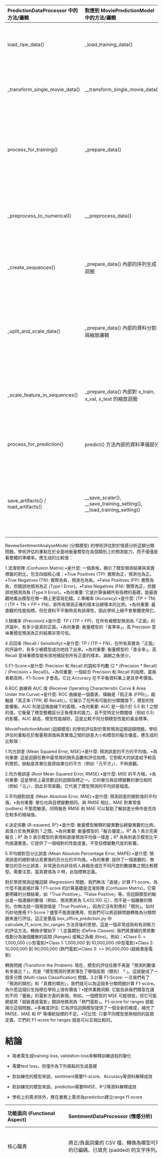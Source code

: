 | PredictionDataProcessor 中的方法/邏輯 | 對應到 MoviePredictionModel 中的方法/邏輯 | 說明 | 
| :--- | :--- | :--- |
| load_raw_data() | _load_training_data() | 職責：載入原始資料。兩者都從指定的 `dataset` 載入電影資料，並呼叫一個輔助函式將每部電影的資料轉換成 MoviePredictionInputData 的格式。 |
| _transform_single_movie_data() | __transform_single_movie_data() | 職責：轉換單一電影資料。這兩個方法的功能幾乎完全相同，都是將一個 MovieData 物件轉換為按週劃分的特徵列表。新版本的程式碼更簡潔。 | 
| process_for_training() | _prepare_data() | 職責：為訓練準備資料 (主流程)。這是最核心的對應。舊的 _prepare_data 是一個巨大的函式，完成了所有事情。新的 process_for_training 則是一個協調者，它呼叫多個更小、更專注的輔助方法來完成同樣的任務，流程更清晰。 | 
| _preprocess_to_numerical() | __preprocess_data() | 職責：將資料轉換為數值格式。兩者都將 MoviePredictionInputData 轉換為 [box_office, avg_sentiment, replies_count] 的數值列表。新版本在過濾無效資料方面更明確。 | 
| _create_sequences() | _prepare_data() 內部的序列生成迴圈 | 職責：建立時間序列樣本。舊程式碼中建立 x 和 y 的迴圈以及後續的 pad_sequences 呼叫，現在被提取到這個獨立的方法中。 | 
| _split_and_scale_data() | _prepare_data() 內部的資料分割與縮放邏輯 | 職責：分割與縮放資料。這是一個重要的重構。它將資料分割（train/val/test）和特徵縮放的邏輯封裝在一起。特別是，它遵循了機器學習的最佳實踐：MinMaxScaler 僅在訓練集 (y_train) 上進行 fit，然後用同一個 scaler 去 transform 驗證集和測試集。 | 
| _scale_feature_in_sequences() | _prepare_data() 內部對 x_train, x_val, x_test 的縮放迴圈 | 職責：縮放輸入序列中的特徵。舊程式碼中有三個獨立的迴圈來縮放 x 資料集中的票房特徵。這個邏輯現在被抽象成一個可重用的輔助方法。 | 
| process_for_prediction() | predict() 方法內部的資料準備部分 | 職責：為單次預測準備輸入資料。舊的 predict 方法中，資料預處理的程式碼和模型預測呼叫混在一起。新類別將資料準備的邏輯完全分離到此方法中，使得 predict 的流程更純粹。 | 
| save_artifacts() / load_artifacts() | __save_scaler(), __save_training_setting(), __load_training_setting() | 職責：儲存/載入附屬產物。舊程式碼使用 joblib 儲存 scaler，用 yaml 儲存設定。新方法將 scaler 和相關設定 (training_week_limit, training_data_len) 一起打包到一個 pickle 檔案中，管理更為統一和簡單。 |

ReviewSentimentAnalyseModel (分類模型) 的學術評估對於情感分析這類分類問題，學術評估的重點在於全面地衡量模型在各個類別上的預測能力，而不僅僅是看整體的準確率。應生成的比較值：

1.混淆矩陣 (Confusion Matrix):•是什麼: 一個表格，顯示了模型預測結果與真實標籤的對比。包含四個核心值：•True Positives (TP): 實際為正，預測也為正。•True Negatives (TN): 實際為負，預測也為負。•False Positives (FP): 實際為負，但錯誤地預測為正 (Type I Error)。•False Negatives (FN): 實際為正，但錯誤地預測為負 (Type II Error)。•為何重要: 它是計算後續所有指標的基礎，能最直觀地看出模型在哪一類上更容易犯錯。2.準確率 (Accuracy):•是什麼: (TP + TN) / (TP + TN + FP + FN)，即所有預測正確的樣本佔總樣本的比例。•為何重要: 最直觀的性能指標。但在資料不平衡時具有誤導性，因此學術上絕不會單獨使用它。

3.精確率 (Precision):•是什麼: TP / (TP + FP)，在所有被模型預測為「正面」的評論中，有多少是真的正面。•為何重要: 衡量模型的「查準率」。高 Precision 意味著模型預測為正的結果非常可信。

4.召回率 (Recall / Sensitivity):•是什麼: TP / (TP + FN)，在所有真實為「正面」的評論中，有多少被模型成功地找了出來。•為何重要: 衡量模型的「查全率」。高 Recall 意味著模型能有效地捕捉到所有正面的樣本，漏網之魚很少。

5.F1-Score:•是什麼: Precision 和 Recall 的調和平均數 (2 * (Precision * Recall) / (Precision + Recall))。•為何重要: 一個綜合 Precision 和 Recall 的指標，當兩者都高時，F1-Score 才會高。它比 Accuracy 在不平衡資料集上更具參考價值。

6.ROC 曲線與 AUC 值 (Receiver Operating Characteristic Curve & Area Under the Curve):•是什麼: ROC 曲線是一個圖表，橫軸是「假正率 (FPR)」，縱軸是「真正率 (TPR, 即 Recall)」。它展示了在所有可能的分類閾值下，模型的性能權衡。AUC 則是這條曲線下的面積。•為何重要: AUC 是一個介於 0.5 和 1 之間的值，它衡量了模型整體區分正負樣本的能力，且不受特定分類閾值（例如 0.5）的影響。AUC 越高，模型性能越好。這是比較不同分類模型性能的黃金標準。



MoviePredictionModel (迴歸模型) 的學術評估對於票房預測這類迴歸問題，學術評估的重點在於衡量預測值與真實值之間的誤差大小和模型的擬合優度。應生成的比較值：

1.均方誤差 (Mean Squared Error, MSE):•是什麼: 預測誤差的平方的平均值。•為何重要: 這是迴歸任務中最常用的損失函數和評估指標。它對較大的誤差給予較高的懲罰。缺點是其單位是原始單位的平方（例如「元平方」），不夠直觀。

2.均方根誤差 (Root Mean Squared Error, RMSE):•是什麼: MSE 的平方根。•為何重要: 這是學術上最受歡迎的迴歸指標之一。它的單位與目標變數的單位相同（例如「元」），因此非常直觀。它代表了模型預測的平均誤差幅度。

3.平均絕對誤差 (Mean Absolute Error, MAE):•是什麼: 預測誤差的絕對值的平均值。•為何重要: 單位也與目標變數相同。與 RMSE 相比，MAE 對異常值 (outliers) 不那麼敏感。同時報告 RMSE 和 MAE 可以幫助了解誤差分佈中是否存在較多的極端值。

4.決定係數 (R-squared, R²):•是什麼: 衡量模型解釋的變異數佔總變異數的比例。其值介於負無窮到 1 之間。•為何重要: 衡量模型的「擬合優度」。R² 為 1 表示完美擬合；R² 為 0 表示模型的表現和直接預測平均值一樣差；R² 為負則表示模型比平均值還要差。它提供了一個相對的性能度量，不受目標變數尺度的影響。

5.平均絕對百分比誤差 (Mean Absolute Percentage Error, MAPE):•是什麼: 預測誤差的絕對值佔真實值的百分比的平均值。•為何重要: 提供了一個直觀的、無單位的百分比誤差，非常適合向非技術人員報告或在不同尺度的數據集之間比較模型。需要注意，當真實值為 0 時，此指標無定義。







對於票房預測這種迴歸 (Regression) 問題，我們無法「直接」計算 F1-score。為什麼不能直接計算？F1-score 的計算基礎是混淆矩陣 (Confusion Matrix)，它需要明確的分類結果，如「True Positive」、「False Positive」等。但迴歸模型的輸出是一個連續的數值（例如，預測票房為 5,432,100 元），而不是一個離散的類別。你無法說一個預測值是「True Positive」，因為它沒有對應的「類別」。如何巧妙地應用 F1-Score？儘管不能直接應用，但我們可以將迴歸問題轉換為分類問題來進行評估。這正是舊版 box_office_prediction.py 中 calculate_f1_score_for_ranges 方法背後的思想，這是一個非常成熟和有洞察力的評估方法。轉換步驟如下：1.定義類別 (Define Classes): 我們將連續的票房數值劃分為幾個離散的區間 (Ranges) 或稱之為箱 (Bins)。例如：•Class 0: < 1,000,000 (小型電影)•Class 1: 1,000,000 到 10,000,000 (中型電影)•Class 2: 10,000,000 到 90,000,000 (熱門電影)•Class 3: >= 90,000,000 (超級賣座電影)

轉換問題 (Transform the Problem): 現在，模型的評估任務不再是「預測的數值有多接近？」，而是「模型預測的票房落在了哪個區間（類別）？」。這就變成了一個多分類 (Multi-class Classification) 問題。3.計算 F1-Score: 一旦我們有了「預測的類別」和「真實的類別」，我們就可以為這個多分類問題計算 F1-score。為什麼這個衍生指標在學術上很有價值？•提供業務洞察: 它能告訴我們模型在識別不同「量級」的電影方面的表現。例如，一個模型的 MSE 可能很低，但它可能總是將「超級賣座電影」錯誤地預測為「熱門電影」。F1-score for ranges 就能揭示這個問題。•多維度評估: 它為評估迴歸模型提供了一個全新的維度，補充了 RMSE、MAE 和 R² 等傳統指標的不足。•可比性: 只要不同模型使用相同的區間定義，它們的 F1-score for ranges 就是可以互相比較的。



# 結論

- 兩者需生成training loss, validation loss來解釋訓練過程的變化
- 需要test loss，但僅作為下列兩點的生成基礎
- 對訓練完的模型來說，sentiment需要f1-score、Accuracy等資料解釋成效
- 對訓練完的模型來說，prediction需要RMSE、R^2等資料解釋成效

- 學術上的需求除外，應在業務上需求為prediction建立range f1-score



| 功能面向 (Functional Aspect) | SentimentDataProcessor (情感分析) | PredictionDataProcessor (票房預測) | 說明與比較 (Explanation & Comparison) |
| :--- | :--- | :--- | :--- |
| 核心職責 | 將正/負面詞彙的 CSV 檔，轉換為模型可用的已編碼、已填充 (padded) 的文字序列。 | 將 MovieData 物件，轉換為模型可用的已縮放、已填充 (padded) 的時間序列。 | 兩者的最終目標都是產生 (x, y) 的數值陣列，但前處理的複雜度與類型完全不同。 | 
| 泛型與繼承 | BaseDataProcessor[DataFrame, ...] | BaseDataProcessor[list[MovieData], ...] | Sentiment 使用了通用的 pandas.DataFrame 作為原始資料輸入，而 Prediction 使用了專案自訂的 list[MovieData]。這反映了 Sentiment 的資料來源更為單純。 |
| 初始化 (__init__) | 初始化 self.tokenizer 和 self.max_sequence_length。 | 初始化 self.scaler、self.training_week_limit 和 self.training_data_len。 | 兩者都正確地初始化了各自需要儲存的「產物 (artifacts)」變數。 | 
| 產物管理 (save/load_artifacts) | 儲存/載入 tokenizer 和 max_sequence_length 到 tokenizer.pickle。 | 儲存/載入 scaler、training_week_limit 和 training_data_len 到 scaler_and_settings.pickle。 | 模式完全相同。兩者都將訓練過程中產生的、預測時也需要用到的「狀態」打包成一個檔案，這是非常好的設計。 | 
| 載入原始資料 (load_raw_data) | 從 CSV 載入資料到 pandas.DataFrame。 | 從 Dataset 物件載入資料，得到 list[MovieData]。 | 語意一致。兩者都只負責「載入」最原始的資料，而不做任何轉換，這符合您先前討論的設計原則。 |
| 處理訓練資料 (process_for_training) | 協調 _construct_and_segment_texts, _tokenize_and_pad_sequences, _split_data 的執行順序。 | 協調 _transform_raw_to_weekly_data, _preprocess_to_numerical, _create_sequences, _split_and_scale_data 的執行順序。 | 角色相同。兩者都是總指揮，負責調度內部的私有方法，完成從原始資料到最終 Processed...Data 的完整流程。 | 
| 處理預測資料 (process_for_prediction) | 輸入 str，進行斷詞、tokenize、padding。 | 輸入 MovieData，轉換為數值序列，進行 scaling 和 padding。 | 角色相同。兩者都只處理「單一輸入」，並使用 load_artifacts 載入的產物（tokenizer 或 scaler）來進行處理。 | 
| 資料轉換 (Transformation) | _construct_and_segment_texts：從詞彙建構出完整的句子。 | _transform_raw_to_weekly_data：將 MovieData 轉換為 list[WeekData]。<br>_preprocess_to_numerical：將 WeekData 轉換為數值特徵。 | Prediction 的轉換步驟更複雜，分為兩步。Sentiment 的轉換相對單純。 |
| 序列化 (Sequencing) | _tokenize_and_pad_sequences：使用 Tokenizer 將文字轉為數字序列，並進行 padding。 | _create_sequences：使用滑動窗口 (sliding window) 的方式，手動從時間序列中切出 (X, y) 對，並進行 padding。 | 目標相同，方法不同。兩者都是為了產生模型可用的、等長的數值序列。Sentiment 依賴 Keras 的標準工具，而 Prediction 則需要客製化的時間序列切片邏輯。 | 
| 資料分割 (Splitting) | _split_data：使用 sklearn.model_selection.train_test_split，並設定 random_state 和 stratify。 | _split_and_scale_data：使用簡單的陣列切片 (slicing) x[:train_end_idx]。 | 這是最關鍵的差異點。<br>• Sentiment 的作法更優越：使用 random_state 確保了每次分割的結果都可重現。使用 stratify=y_data 確保了訓練、驗證、測試集中的正負樣本比例一致，這對於分類問題至關重要。<br>• Prediction 的作法較為簡單：按順序分割。這種方法雖然簡單，但不具備隨機性，如果資料的順序有特定模式，可能會導致偏差。 |
| 資料縮放 (Scaling) | (無) | _split_and_scale_data 和 _scale_feature_in_sequences：使用 MinMaxScaler。 | 這是 Prediction 模型特有的步驟，因為它處理的是連續的數值特徵。Sentiment 的作法是正確的：只在 y_train 上 fit scaler，然後用這個 scaler 去 transform 其他所有資料，避免了資料洩漏。 |